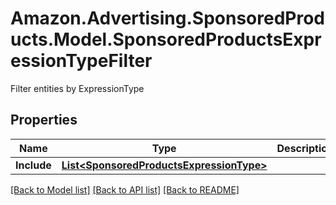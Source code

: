 # Amazon.Advertising.SponsoredProducts.Model.SponsoredProductsExpressionTypeFilter
Filter entities by ExpressionType

## Properties

Name | Type | Description | Notes
------------ | ------------- | ------------- | -------------
**Include** | [**List&lt;SponsoredProductsExpressionType&gt;**](SponsoredProductsExpressionType.md) |  | 

[[Back to Model list]](../README.md#documentation-for-models) [[Back to API list]](../README.md#documentation-for-api-endpoints) [[Back to README]](../README.md)

